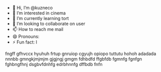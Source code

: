 - 👋 Hi, I’m @kuzneco
- 👀 I’m interested in cinema
- 🌱 I’m currently learning tort
- 💞️ I’m looking to collaborate on user
- 📫 How to reach me mail
- 😄 Pronouns: 
- ⚡ Fun fact: l

<!---
kuzneco/kuzneco is a ✨ special ✨ repository because its `README.md` (this file) appears on your GitHub profile.
You can click the Preview link to take a look at your changes.
--->
fngff
gfhvccx
hyuhuh
frtup
gnruiop
cgyujh
opiopo
tuttutu
hohoh
adadada
nnnbb
gmngkjmjmjm
gjgjngj
gmgm
fdhbdfd
ffgbfdb
fgmnfg
fgnfgn
fghbngfhnj
dsgbvfdnhfg
edrbhnnfg
dffbdb
fnfn
